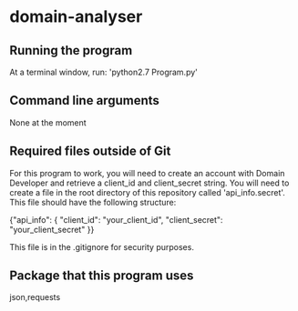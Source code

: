 # domain-analyser

## Running the program
At a terminal window, run: 'python2.7 Program.py'

## Command line arguments
None at the moment

## Required files outside of Git
For this program to work, you will need to create an account with Domain Developer and retrieve a client_id and client_secret string. You will need to create a file in the root directory of this repository called 'api_info.secret'. This file should have the following structure:

{"api_info": {
    "client_id": "your_client_id",
    "client_secret": "your_client_secret"
}}

This file is in the .gitignore for security purposes.

## Package that this program uses
json,requests